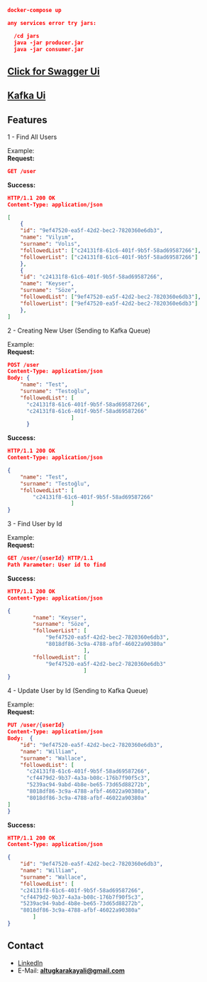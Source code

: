 ```json
docker-compose up
```
```json
any services error try jars:

  /cd jars 
  java -jar producer.jar
  java -jar consumer.jar
```

## [Click for Swagger Ui](http://localhost:8081/swagger-ui/index.html#/)
## [Kafka Ui](http://localhost:9090/)


## Features
1 - Find All Users

Example:
<br>
**Request:**
```json
GET /user
```

**Success:**
```json
HTTP/1.1 200 OK
Content-Type: application/json

[
    {
    "id": "9ef47520-ea5f-42d2-bec2-7820360e6db3",
    "name": "Vilyım",
    "surname": "Volıs",
    "followedList": ["c24131f8-61c6-401f-9b5f-58ad69587266"],
    "followerList": ["c24131f8-61c6-401f-9b5f-58ad69587266"]
    },
    {
    "id": "c24131f8-61c6-401f-9b5f-58ad69587266",
    "name": "Keyser",
    "surname": "Söze",
    "followedList": ["9ef47520-ea5f-42d2-bec2-7820360e6db3"],
    "followerList": ["9ef47520-ea5f-42d2-bec2-7820360e6db3"]   
    },
]
```

2 - Creating New User (Sending to Kafka Queue)

Example:
<br>
**Request:**
```json
POST /user
Content-Type: application/json
Body: {
    "name": "Test",
    "surname": "Testoğlu",
    "followedList": [
      "c24131f8-61c6-401f-9b5f-58ad69587266",
      "c24131f8-61c6-401f-9b5f-58ad69587266"
                    ]
      }
```

**Success:**
```json
HTTP/1.1 200 OK
Content-Type: application/json

{
    "name": "Test",
    "surname": "Testoğlu",
    "followedList": [
        "c24131f8-61c6-401f-9b5f-58ad69587266"
                    ]
}
```

3 - Find User by Id

Example:
<br>
**Request:**
```json
GET /user/{userId} HTTP/1.1
Path Parameter: User id to find
```

**Success:**
```json
HTTP/1.1 200 OK
Content-Type: application/json

{
        "name": "Keyser",
        "surname": "Söze",
        "followerList": [
            "9ef47520-ea5f-42d2-bec2-7820360e6db3",
            "8018df86-3c9a-4788-afbf-46022a90380a"
                        ],
        "followedList": [
            "9ef47520-ea5f-42d2-bec2-7820360e6db3"
                        ]
}
```
4 - Update User by Id  (Sending to Kafka Queue)

Example:
<br>
**Request:**
```json
PUT /user/{userId}
Content-Type: application/json
Body:  {
    "id": "9ef47520-ea5f-42d2-bec2-7820360e6db3",
    "name": "William",
    "surname": "Wallace",
    "followedList": [
      "c24131f8-61c6-401f-9b5f-58ad69587266",
      "cf4479d2-9b37-4a3a-b08c-176b7f90f5c3",
      "5239ac94-9abd-4b8e-be65-73d65d88272b",
      "8018df86-3c9a-4788-afbf-46022a90380a",
      "8018df86-3c9a-4788-afbf-46022a90380a"
]
}
```

**Success:**
```json
HTTP/1.1 200 OK
Content-Type: application/json

{
    "id": "9ef47520-ea5f-42d2-bec2-7820360e6db3",
    "name": "William",
    "surname": "Wallace",
    "followedList": [
    "c24131f8-61c6-401f-9b5f-58ad69587266",
    "cf4479d2-9b37-4a3a-b08c-176b7f90f5c3",
    "5239ac94-9abd-4b8e-be65-73d65d88272b",
    "8018df86-3c9a-4788-afbf-46022a90380a"
        ]
}
```
## Contact
- [LinkedIn](https://www.linkedin.com/in/altugkarakayali/)
- E-Mail: **altugkarakayali@gmail.com**

